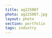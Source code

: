 ```yaml
--- 
title: ag225007 
photo: ag225007.jpg 
layout: photo 
section: portfolio 
tags: industry 
---  
```

  
